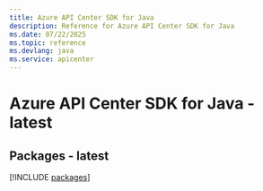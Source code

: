 ```yaml
---
title: Azure API Center SDK for Java
description: Reference for Azure API Center SDK for Java
ms.date: 07/22/2025
ms.topic: reference
ms.devlang: java
ms.service: apicenter
---
```

# Azure API Center SDK for Java - latest
## Packages - latest
[!INCLUDE [packages](api-center-index.md)]